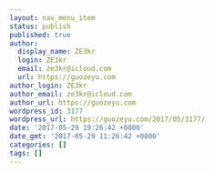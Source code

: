 ```yaml
---
layout: nav_menu_item
status: publish
published: true
author:
  display_name: ZE3kr
  login: ZE3kr
  email: ze3kr@icloud.com
  url: https://guozeyu.com
author_login: ZE3kr
author_email: ze3kr@icloud.com
author_url: https://guozeyu.com
wordpress_id: 3177
wordpress_url: https://guozeyu.com/2017/05/3177/
date: '2017-05-29 19:26:42 +0800'
date_gmt: '2017-05-29 11:26:42 +0800'
categories: []
tags: []
---
```


